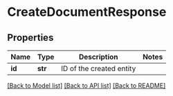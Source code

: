 # CreateDocumentResponse

## Properties
Name | Type | Description | Notes
------------ | ------------- | ------------- | -------------
**id** | **str** | ID of the created entity | 

[[Back to Model list]](../README.md#documentation-for-models) [[Back to API list]](../README.md#documentation-for-api-endpoints) [[Back to README]](../README.md)


